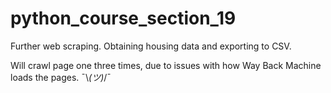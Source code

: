 # python_course_section_19
Further web scraping. Obtaining housing data and exporting to CSV.

Will crawl page one three times, due to issues with how Way Back Machine loads the pages.
¯\\_(ツ)_/¯
